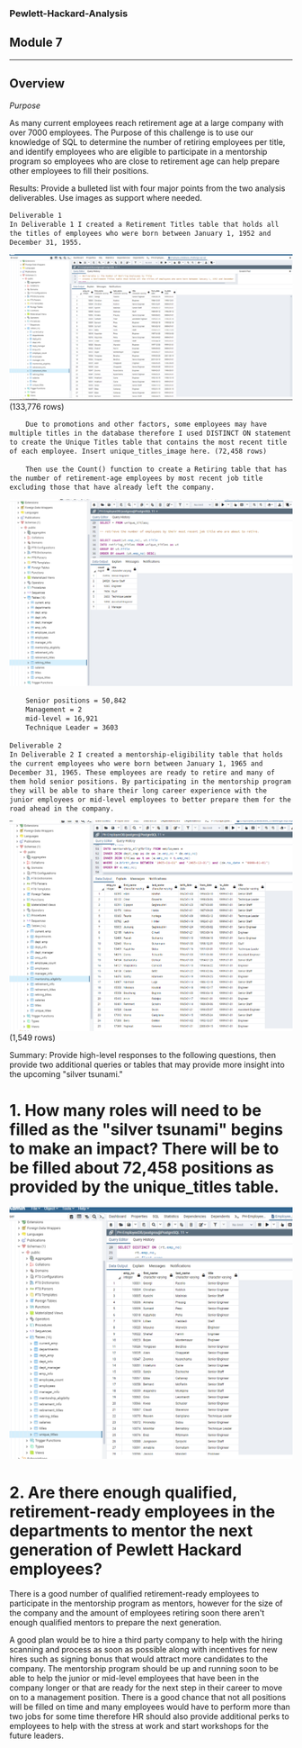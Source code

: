 ### Pewlett-Hackard-Analysis
## Module 7

---

## Overview 

*Purpose*

As many current employees reach retirement age at a large company with over 7000 employees. The Purpose of this challenge is to use our knowledge of SQL to determine the number of retiring employees per title, and identify employees who are eligible to participate in a mentorship program so employees who are close to retirement age can help prepare other employees to fill their positions.
 

Results: Provide a bulleted list with four major points from the two analysis deliverables. Use images as support where needed.
   
    Deliverable 1
    In Deliverable 1 I created a Retirement Titles table that holds all the titles of employees who were born between January 1, 1952 and December 31, 1955. 
    
![](https://github.com/nadiezhdamhb/Pewlett-Hackard-Analysis/blob/main/retirement_titles_image.png) (133,776 rows) 

        Due to promotions and other factors, some employees may have multiple titles in the database therefore I used DISTINCT ON statement to create the Unique Titles table that contains the most recent title of each employee. Insert unique_titles_image here. (72,458 rows)

        Then use the Count() function to create a Retiring table that has the number of retirement-age employees by most recent job title excluding those that have already left the company. 
        
![](https://github.com/nadiezhdamhb/Pewlett-Hackard-Analysis/blob/main/retiring_titles_image.png)      

        Senior positions = 50,842
        Management = 2
        mid-level = 16,921
        Technique Leader = 3603

    Deliverable 2
    In Deliverable 2 I created a mentorship-eligibility table that holds the current employees who were born between January 1, 1965 and December 31, 1965. These employees are ready to retire and many of them hold senior positions. By participating in the mentorship program they will be able to share their long career experience with the junior employees or mid-level employees to better prepare them for the road ahead in the company.
![](https://github.com/nadiezhdamhb/Pewlett-Hackard-Analysis/blob/main/mentorship_eligibility_image.png) (1,549 rows)


Summary: Provide high-level responses to the following questions, then provide two additional queries or tables that may provide more insight into the upcoming "silver tsunami."
# 1. How many roles will need to be filled as the "silver tsunami" begins to make an impact? There will be to be filled about 72,458 positions as provided by the unique_titles table. 

![](https://github.com/nadiezhdamhb/Pewlett-Hackard-Analysis/blob/main/unique_titles_image.png)

# 2. Are there enough qualified, retirement-ready employees in the departments to mentor the next generation of Pewlett Hackard employees? 
There is a good number of qualified retirement-ready employees to participate in the mentorship program as mentors, however for the size of the company and the amount of employees retiring soon there aren't enough qualified mentors to prepare the next generation. 

A good plan would be to hire a third party company to help with the hiring scanning and process as soon as possible along with incentives for new hires such as signing bonus that would attract more candidates to the company. The mentorship program should be up and running soon to be able to help the junior or mid-level employees that have been in the company longer or that are ready for the next step in their career to move on to a management position. 
There is a good chance that not all positions will be filled on time and many employees would have to perform more than two jobs for some time therefore HR should also provide additional perks to employees to help with the stress at work and start workshops for the future leaders. 


